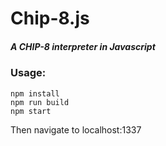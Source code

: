 # Chip-8.js
##### A CHIP-8 interpreter in Javascript
### Usage:
```
npm install
npm run build
npm start
```
Then navigate to localhost:1337